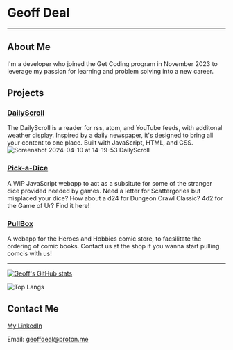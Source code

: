 # Geoff Deal
___
## About Me
I'm a developer who joined the Get Coding program in November 2023 to leverage my passion for learning and problem solving into a new career.

## Projects
### [DailyScroll](https://github.com/GeoffDeal/DailyScroll)
The DailyScroll is a reader for rss, atom, and YouTube feeds, with additonal weather display. Inspired by a daily newspaper, it's designed to bring all your content to one place. Built with JavaScript, HTML, and CSS.
![Screenshot 2024-04-10 at 14-19-53 DailyScroll](https://github.com/GeoffDeal/GeoffDeal/assets/141517189/ceb2b1e1-523d-44f2-8391-6b8aa747555f)

### [Pick-a-Dice](https://github.com/GeoffDeal/Dice-Site)
A WIP JavaScript webapp to act as a subsitute for some of the stranger dice provided needed by games. Need a letter for Scattergories but misplaced your dice? How about a d24 for Dungeon Crawl Classic? 4d2 for the Game of Ur? Find it here!

### [PullBox](https://github.com/GeoffDeal/PullBox)
A  webapp for the Heroes and Hobbies comic store, to facsilitate the ordering of comic books. Contact us at the shop if you wanna start pulling comcis with us!

___
[![Geoff's GitHub stats](https://github-readme-stats.vercel.app/api?username=GeoffDeal&theme=transparent)](https://github.com/anuraghazra/github-readme-stats)

![Top Langs](https://github-readme-stats.vercel.app/api/top-langs/?username=GeoffDeal&hide_progress=true&theme=transparent)

## Contact Me
[My LinkedIn](https://www.linkedin.com/in/geoff-deal-50bbb4303/)

Email: geoffdeal@proton.me
<!---
GeoffDeal/GeoffDeal is a ✨ special ✨ repository because its `README.md` (this file) appears on your GitHub profile.
You can click the Preview link to take a look at your changes.
--->

